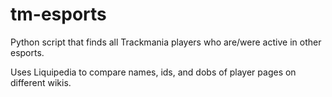 # tm-esports
Python script that finds all Trackmania players who are/were active in other esports.

Uses Liquipedia to compare names, ids, and dobs of player pages on different wikis.
